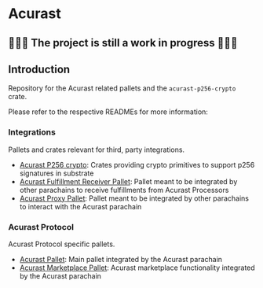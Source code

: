 # Acurast
## 🚧🚧🚧 The project is still a work in progress 🚧🚧🚧

## Introduction

Repository for the Acurast related pallets and the `acurast-p256-crypto` crate.

Please refer to the respective READMEs for more information:

### Integrations

Pallets and crates relevant for third, party integrations.

- [Acurast P256 crypto](p256-crypto/README.md): Crates providing crypto primitives to support p256 signatures in substrate
- [Acurast Fulfillment Receiver Pallet](pallets/acurast-fulfillment-receiver/README.md): Pallet meant to be integrated by other parachains to receive fulfillments from Acurast Processors
- [Acurast Proxy Pallet](pallets/proxy/README.md): Pallet meant to be integrated by other parachains to interact with the Acurast parachain

### Acurast Protocol

Acurast Protocol specific pallets.

- [Acurast Pallet](pallets/acurast/README.md): Main pallet integrated by the Acurast parachain
- [Acurast Marketplace Pallet](pallets/marketplace/README.md): Acurast marketplace functionality integrated by the Acurast parachain
